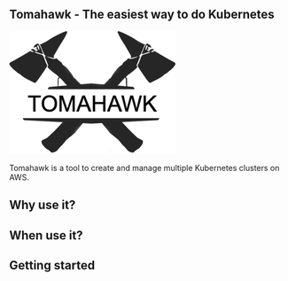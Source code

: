 ## Tomahawk - The easiest way to do Kubernetes

!['tomahawk-logo'](./images/tomahawk-logo.png)

Tomahawk is a tool to create and manage multiple Kubernetes clusters on AWS.

## Why use it?

## When use it?

## Getting started
